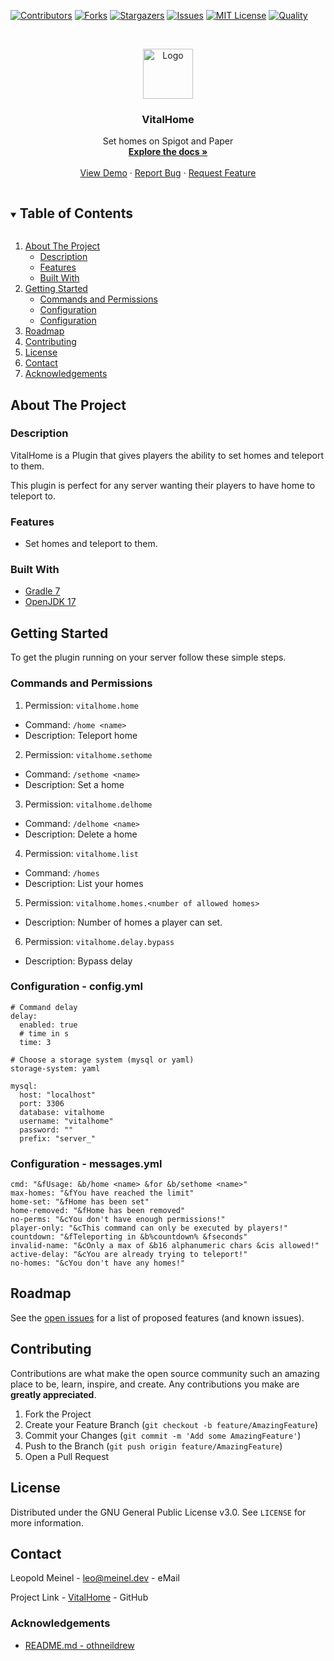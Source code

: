 <!-- PROJECT SHIELDS -->
[![Contributors][contributors-shield]][contributors-url]
[![Forks][forks-shield]][forks-url]
[![Stargazers][stars-shield]][stars-url]
[![Issues][issues-shield]][issues-url]
[![MIT License][license-shield]][license-url]
[![Quality][quality-shield]][quality-url]

<!-- PROJECT LOGO -->
<!--suppress ALL -->
<br />
<p align="center">
  <a href="https://github.com/LeoMeinel/VitalHome">
    <img src="images/logo.png" alt="Logo" width="80" height="80">
  </a>

<h3 align="center">VitalHome</h3>

  <p align="center">
    Set homes on Spigot and Paper
    <br />
    <a href="https://github.com/LeoMeinel/VitalHome"><strong>Explore the docs »</strong></a>
    <br />
    <br />
    <a href="https://github.com/LeoMeinel/VitalHome">View Demo</a>
    ·
    <a href="https://github.com/LeoMeinel/VitalHome/issues">Report Bug</a>
    ·
    <a href="https://github.com/LeoMeinel/VitalHome/issues">Request Feature</a>
  </p>

<!-- TABLE OF CONTENTS -->
<details open="open">
  <summary><h2 style="display: inline-block">Table of Contents</h2></summary>
  <ol>
    <li>
      <a href="#about-the-project">About The Project</a>
      <ul>
        <li><a href="#description">Description</a></li>
        <li><a href="#features">Features</a></li>
        <li><a href="#built-with">Built With</a></li>
      </ul>
    </li>
    <li>
      <a href="#getting-started">Getting Started</a>
      <ul>
        <li><a href="#commands-and-permissions">Commands and Permissions</a></li>
        <li><a href="#configuration - config.yml">Configuration</a></li>
		<li><a href="#configuration - messages.yml">Configuration</a></li>
      </ul>
    </li>
    <li><a href="#roadmap">Roadmap</a></li>
    <li><a href="#contributing">Contributing</a></li>
    <li><a href="#license">License</a></li>
    <li><a href="#contact">Contact</a></li>
    <li><a href="#acknowledgements">Acknowledgements</a></li>
  </ol>
</details>

<!-- ABOUT THE PROJECT -->

## About The Project

### Description

VitalHome is a Plugin that gives players the ability to set homes and teleport to them.

This plugin is perfect for any server wanting their players to have home to teleport to.

### Features

* Set homes and teleport to them.

### Built With

* [Gradle 7](https://docs.gradle.org/7.4/release-notes.html)
* [OpenJDK 17](https://openjdk.java.net/projects/jdk/17/)

<!-- GETTING STARTED -->

## Getting Started

To get the plugin running on your server follow these simple steps.

### Commands and Permissions

1. Permission: `vitalhome.home`

* Command: `/home <name>`
* Description: Teleport home

2. Permission: `vitalhome.sethome`

* Command: `/sethome <name>`
* Description: Set a home

3. Permission: `vitalhome.delhome`

* Command: `/delhome <name>`
* Description: Delete a home

4. Permission: `vitalhome.list`

* Command: `/homes`
* Description: List your homes

5. Permission: `vitalhome.homes.<number of allowed homes>`

* Description: Number of homes a player can set.

6. Permission: `vitalhome.delay.bypass`

* Description: Bypass delay

### Configuration - config.yml

```
# Command delay
delay:
  enabled: true
  # time in s
  time: 3

# Choose a storage system (mysql or yaml)
storage-system: yaml

mysql:
  host: "localhost"
  port: 3306
  database: vitalhome
  username: "vitalhome"
  password: ""
  prefix: "server_"
```

### Configuration - messages.yml

```
cmd: "&fUsage: &b/home <name> &for &b/sethome <name>"
max-homes: "&fYou have reached the limit"
home-set: "&fHome has been set"
home-removed: "&fHome has been removed"
no-perms: "&cYou don't have enough permissions!"
player-only: "&cThis command can only be executed by players!"
countdown: "&fTeleporting in &b%countdown% &fseconds"
invalid-name: "&cOnly a max of &b16 alphanumeric chars &cis allowed!"
active-delay: "&cYou are already trying to teleport!"
no-homes: "&cYou don't have any homes!"
```

<!-- ROADMAP -->

## Roadmap

See the [open issues](https://github.com/LeoMeinel/VitalHome/issues) for a list of proposed features (and known
issues).

<!-- CONTRIBUTING -->

## Contributing

Contributions are what make the open source community such an amazing place to be, learn, inspire, and create. Any
contributions you make are **greatly appreciated**.

1. Fork the Project
2. Create your Feature Branch (`git checkout -b feature/AmazingFeature`)
3. Commit your Changes (`git commit -m 'Add some AmazingFeature'`)
4. Push to the Branch (`git push origin feature/AmazingFeature`)
5. Open a Pull Request

<!-- LICENSE -->

## License

Distributed under the GNU General Public License v3.0. See `LICENSE` for more information.

<!-- CONTACT -->

## Contact

Leopold Meinel - [leo@meinel.dev](mailto:leo@meinel.dev) - eMail

Project Link - [VitalHome](https://github.com/LeoMeinel/VitalHome) - GitHub

<!-- ACKNOWLEDGEMENTS -->

### Acknowledgements

* [README.md - othneildrew](https://github.com/othneildrew/Best-README-Template)

<!-- MARKDOWN LINKS & IMAGES -->

[contributors-shield]: https://img.shields.io/github/contributors-anon/LeoMeinel/VitalHome?style=for-the-badge

[contributors-url]: https://github.com/LeoMeinel/VitalHome/graphs/contributors

[forks-shield]: https://img.shields.io/github/forks/LeoMeinel/VitalHome?label=Forks&style=for-the-badge

[forks-url]: https://github.com/LeoMeinel/VitalHome/network/members

[stars-shield]: https://img.shields.io/github/stars/LeoMeinel/VitalHome?style=for-the-badge

[stars-url]: https://github.com/LeoMeinel/VitalHome/stargazers

[issues-shield]: https://img.shields.io/github/issues/LeoMeinel/VitalHome?style=for-the-badge

[issues-url]: https://github.com/LeoMeinel/VitalHome/issues

[license-shield]: https://img.shields.io/github/license/LeoMeinel/VitalHome?style=for-the-badge

[license-url]: https://github.com/LeoMeinel/VitalHome/blob/main/LICENSE

[quality-shield]: https://img.shields.io/codefactor/grade/github/LeoMeinel/VitalHome?style=for-the-badge

[quality-url]: https://www.codefactor.io/repository/github/LeoMeinel/VitalHome

